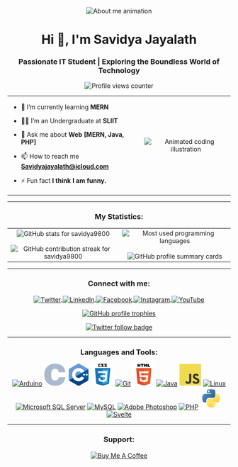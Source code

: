 <p align="center"><img src="https://github.com/7oSkaaa/7oSkaaa/blob/main/Images/about_me.gif?raw=true" width="100" alt="About me animation" loading="lazy"></p>
<h1 align="center">Hi 👋, I'm Savidya Jayalath</h1>
<h3 align="center">Passionate IT Student | Exploring the Boundless World of Technology</h3>
<p align="center">
  <img src="https://komarev.com/ghpvc/?username=savidya9800&label=Profile%20views&color=0e75b6&style=flat&abbreviated=true" alt="Profile views counter" loading="lazy">
</p>

<table align="center" border="0">
  <tr>
    <td width="60%" align="left">

- 🌱 I’m currently learning **MERN**

- 👨‍💻 I’m an Undergraduate at **SLIIT**

- 💬 Ask me about **Web [MERN, Java, PHP]**

- 📫 How to reach me **Savidyajayalath@icloud.com**

- ⚡ Fun fact **I think I am funny.**
  
    </td>    
    <td width="50%" align="center">
      <img
        align="center"
        alt="Animated coding illustration"
        width="450"
        src="https://present.readthedocs.io/en/latest/_images/welcome-to-coding.gif"
        loading="lazy"
      >
    </td>
  </tr>
</table>

---

<h3 align="center">My Statistics:</h3>

<table align="center" border="0">
  <tr>
    <td width="50%" align="center">
      <img
        align="center"
        src="https://github-readme-stats.vercel.app/api?username=savidya9800&show_icons=true&locale=en"
        alt="GitHub stats for savidya9800"
        loading="lazy"
      />
      <br><br>
      <img
        src="https://github-readme-streak-stats.herokuapp.com/?user=savidya9800"
        alt="GitHub contribution streak for savidya9800"
        loading="lazy"
      />
    </td>
    <td width="50%" align="center">
      <img
        align="center"
        width="350"
        src="https://github-readme-stats.vercel.app/api/top-langs/?username=savidya9800&layout=compact&langs_count=6&custom_title=Most%20Used%20Languages&theme=default&hide_border=false&border_radius=12"
        alt="Most used programming languages"
        loading="lazy"
      />
      <br><br>
      <img
        align="center"
        src="https://github-profile-summary-cards.vercel.app/api/cards/profile-details?username=savidya9800&theme=default"
        alt="GitHub profile summary cards"
        loading="lazy"
      />
    </td>
  </tr>
</table>

---

<h3 align="center">Connect with me:</h3>
<p align="center">
  <!-- Replace handles below with your real usernames (no spaces) -->
  <a href="https://twitter.com/savidya_jayalath" target="_blank" rel="noopener noreferrer">
    <img align="center" src="https://raw.githubusercontent.com/rahuldkjain/github-profile-readme-generator/master/src/images/icons/Social/twitter.svg" alt="Twitter" height="40" width="50" />
  </a>
  <a href="https://linkedin.com/in/savidya-jayalath" target="_blank" rel="noopener noreferrer">
    <img align="center" src="https://raw.githubusercontent.com/rahuldkjain/github-profile-readme-generator/master/src/images/icons/Social/linked-in-alt.svg" alt="LinkedIn" height="40" width="50" />
  </a>
  <a href="https://fb.com/savidya.jayalath" target="_blank" rel="noopener noreferrer">
    <img align="center" src="https://raw.githubusercontent.com/rahuldkjain/github-profile-readme-generator/master/src/images/icons/Social/facebook.svg" alt="Facebook" height="40" width="50" />
  </a>
  <a href="https://instagram.com/___s.a.v.i.y.a___" target="_blank" rel="noopener noreferrer">
    <img align="center" src="https://raw.githubusercontent.com/rahuldkjain/github-profile-readme-generator/master/src/images/icons/Social/instagram.svg" alt="Instagram" height="40" width="50" />
  </a>
  <a href="https://www.youtube.com/@savidyajayalath" target="_blank" rel="noopener noreferrer">
    <img align="center" src="https://raw.githubusercontent.com/rahuldkjain/github-profile-readme-generator/master/src/images/icons/Social/youtube.svg" alt="YouTube" height="40" width="50" />
  </a>
</p>

<p align="center">
  <a href="https://github.com/ryo-ma/github-profile-trophy" target="_blank" rel="noopener noreferrer">
    <img src="https://github-profile-trophy.vercel.app/?username=savidya9800" alt="GitHub profile trophies" loading="lazy" />
  </a>
</p>

<p align="center">
  <!-- Shields Twitter badge: update handle (no spaces) -->
  <a href="https://twitter.com/savidya_jayalath" target="_blank" rel="noopener noreferrer">
    <img src="https://img.shields.io/twitter/follow/savidya_jayalath?logo=twitter&style=for-the-badge" alt="Twitter follow badge" loading="lazy" />
  </a>
</p>

---

<h3 align="center">Languages and Tools:</h3>
<p align="center">
  <a href="https://www.arduino.cc/" target="_blank" rel="noopener noreferrer"><img src="https://cdn.worldvectorlogo.com/logos/arduino-1.svg" alt="Arduino" width="50" height="50" loading="lazy"/></a>
  <a href="https://www.cprogramming.com/" target="_blank" rel="noopener noreferrer"><img src="https://raw.githubusercontent.com/devicons/devicon/master/icons/c/c-original.svg" alt="C" width="50" height="50" loading="lazy"/></a>
  <a href="https://www.w3schools.com/cpp/" target="_blank" rel="noopener noreferrer"><img src="https://raw.githubusercontent.com/devicons/devicon/master/icons/cplusplus/cplusplus-original.svg" alt="C++" width="50" height="50" loading="lazy"/></a>
  <a href="https://www.w3schools.com/css/" target="_blank" rel="noopener noreferrer"><img src="https://raw.githubusercontent.com/devicons/devicon/master/icons/css3/css3-original-wordmark.svg" alt="CSS3" width="50" height="50" loading="lazy"/></a>
  <a href="https://git-scm.com/" target="_blank" rel="noopener noreferrer"><img src="https://www.vectorlogo.zone/logos/git-scm/git-scm-icon.svg" alt="Git" width="50" height="50" loading="lazy"/></a>
  <a href="https://www.w3.org/html/" target="_blank" rel="noopener noreferrer"><img src="https://raw.githubusercontent.com/devicons/devicon/master/icons/html5/html5-original-wordmark.svg" alt="HTML5" width="50" height="50" loading="lazy"/></a>
  <a href="https://www.java.com" target="_blank" rel="noopener noreferrer"><img src="https://i.postimg.cc/c1tQ6s1Y/Java-Light.png" alt="Java" width="50" height="50" loading="lazy"/></a>
  <a href="https://developer.mozilla.org/en-US/docs/Web/JavaScript" target="_blank" rel="noopener noreferrer"><img src="https://raw.githubusercontent.com/devicons/devicon/master/icons/javascript/javascript-original.svg" alt="JavaScript" width="50" height="50" loading="lazy"/></a>
  <a href="https://www.linux.org/" target="_blank" rel="noopener noreferrer"><img src="https://i.postimg.cc/8zTGjzGz/Linux-Light.png" alt="Linux" width="50" height="50" loading="lazy"/></a>
  <a href="https://www.microsoft.com/en-us/sql-server" target="_blank" rel="noopener noreferrer"><img src="https://i.postimg.cc/BQW2Kdtz/microsoft-SQL.png" alt="Microsoft SQL Server" width="50" height="50" loading="lazy"/></a>
  <a href="https://www.mysql.com/" target="_blank" rel="noopener noreferrer"><img src="https://i.postimg.cc/k582q5vX/My-SQL-Light.png" alt="MySQL" width="50" height="50" loading="lazy"/></a>
  <a href="https://www.photoshop.com/en" target="_blank" rel="noopener noreferrer"><img src="https://i.postimg.cc/cC3YzckT/Photoshop.png" alt="Adobe Photoshop" width="50" height="50" loading="lazy"/></a>
  <a href="https://www.php.net" target="_blank" rel="noopener noreferrer"><img src="https://i.postimg.cc/Z5yjSTGw/PHP-Light.png" alt="PHP" width="50" height="50" loading="lazy"/></a>
  <a href="https://www.python.org" target="_blank" rel="noopener noreferrer"><img src="https://raw.githubusercontent.com/devicons/devicon/master/icons/python/python-original.svg" alt="Python" width="50" height="50" loading="lazy"/></a>
  <a href="https://svelte.dev" target="_blank" rel="noopener noreferrer"><img src="https://upload.wikimedia.org/wikipedia/commons/1/1b/Svelte_Logo.svg" alt="Svelte" width="50" height="50" loading="lazy"/></a>
</p>

---

<h3 align="center">Support:</h3>
<p align="center">
  <!-- Replace 'your-slug' with your BuyMeACoffee username slug (no spaces) -->
  <a href="https://www.buymeacoffee.com/your-slug" target="_blank" rel="noopener noreferrer">
    <img align="center" src="https://cdn.buymeacoffee.com/buttons/v2/default-yellow.png" height="50" width="210" alt="Buy Me A Coffee" loading="lazy" />
  </a>
</p>
